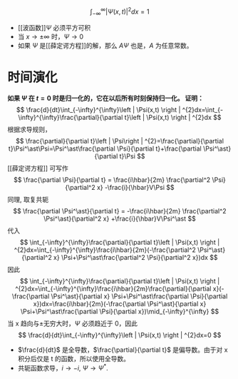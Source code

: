 $$
\int_{-\infty}^{\infty}\left | \Psi(x,t) \right | ^{2}dx=1
$$
- [[波函数]]$\Psi$ 必须平方可积
- 当 $x\to \pm \infty$ 时，$\Psi\to0$
- 如果 $\Psi$ 是[[薛定谔方程]]的解，那么 $A\Psi$ 也是，$A$ 为任意常数。
# 时间演化
**如果 $\Psi$ 在 $t=0$ 时是归一化的，它在以后所有时刻保持归一化。
证明：**
$$
\frac{d}{dt}\int_{-\infty}^{\infty}\left | \Psi(x,t) \right | ^{2}dx=\int_{-\infty}^{\infty}\frac{\partial}{\partial t}\left | \Psi(x,t) \right | ^{2}dx
$$
根据求导规则，
$$
\frac{\partial}{\partial t}\left | \Psi\right | ^{2}=\frac{\partial}{\partial t}\Psi^\ast\Psi=\Psi^\ast\frac{\partial \Psi}{\partial t}+\frac{\partial \Psi^\ast}{\partial t}\Psi
$$
[[薛定谔方程]] 可写作
$$
\frac{\partial \Psi}{\partial t} = \frac{i\hbar}{2m} \frac{\partial^2 \Psi}{\partial^2 x} -\frac{i}{\hbar}V\Psi
$$
同理, 取复共轭
$$
\frac{\partial \Psi^\ast}{\partial t} = -\frac{i\hbar}{2m} \frac{\partial^2 \Psi^\ast}{\partial^2 x} +\frac{i}{\hbar}V\Psi^\ast
$$
代入
$$
\int_{-\infty}^{\infty}\frac{\partial}{\partial t}\left | \Psi(x,t) \right | ^{2}dx=\int_{-\infty}^{\infty}\frac{i\hbar}{2m}(-\frac{\partial^2 \Psi^\ast}{\partial^2 x} \Psi+\Psi^\ast\frac{\partial^2 \Psi}{\partial^2 x})dx
$$
因此
$$
\int_{-\infty}^{\infty}\frac{\partial}{\partial t}\left | \Psi(x,t) \right | ^{2}dx=\int_{-\infty}^{\infty}\frac{i\hbar}{2m}\frac{\partial}{\partial x}(-\frac{\partial \Psi^\ast}{\partial x} \Psi+\Psi^\ast\frac{\partial \Psi}{\partial x})dx=\frac{i\hbar}{2m}(-\frac{\partial \Psi^\ast}{\partial x} \Psi+\Psi^\ast\frac{\partial \Psi}{\partial x})\mid_{-\infty}^{\infty}
$$
当 x 趋向与±无穷大时，$\Psi$ 必须趋近于 0，因此
$$
\frac{d}{dt}\int_{-\infty}^{\infty}\left | \Psi(x,t) \right | ^{2}dx=0
$$
- $\frac{d}{dt}$ 是全导数，$\frac{\partial}{\partial t}$ 是偏导数。由于对 x 积分后仅是 t 的函数，所以使用全导数。
- 共轭函数求导，$i\to-i$, $\Psi\to\Psi^\ast$.